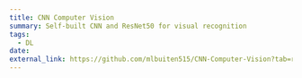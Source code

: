 ```yaml
---
title: CNN Computer Vision
summary: Self-built CNN and ResNet50 for visual recognition
tags:
  - DL
date: 
external_link: https://github.com/mlbuiten515/CNN-Computer-Vision?tab=readme-ov-file
---
```

